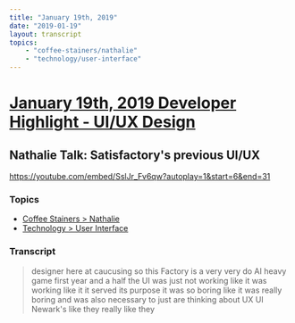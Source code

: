 ```yaml
---
title: "January 19th, 2019"
date: "2019-01-19"
layout: transcript
topics: 
    - "coffee-stainers/nathalie"
    - "technology/user-interface"
---
```

# [January 19th, 2019 Developer Highlight - UI/UX Design](../2019-01-19.md)
## Nathalie Talk: Satisfactory's previous UI/UX
https://youtube.com/embed/SslJr_Fv6qw?autoplay=1&start=6&end=31
### Topics
* [Coffee Stainers > Nathalie](../topics/coffee-stainers/nathalie.md)
* [Technology > User Interface](../topics/technology/user-interface.md)

### Transcript

> designer here at caucusing so this
> Factory is a very very do AI heavy game
> first year and a half the UI was just
> not working like it was working like it
> it served its purpose it was so boring
> like it was really boring and was also
> necessary to just are thinking about UX
> UI Newark's like they really like they
